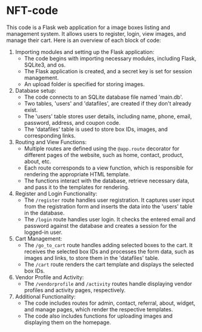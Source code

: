 # NFT-code
This code is a Flask web application for a image boxes listing and management system. It allows users to register, login, view images, and manage their cart. Here is an overview of each block of code:

1. Importing modules and setting up the Flask application:
   - The code begins with importing necessary modules, including Flask, SQLite3, and os.
   - The Flask application is created, and a secret key is set for session management.
   - An upload folder is specified for storing images.
2. Database setup:
   - The code connects to an SQLite database file named 'main.db'.
   - Two tables, 'users' and 'datafiles', are created if they don't already exist.
   - The 'users' table stores user details, including name, phone, email, password, address, and coupon code.
   - The 'datafiles' table is used to store box IDs, images, and corresponding links.
3. Routing and View Functions:
   - Multiple routes are defined using the `@app.route` decorator for different pages of the website, such as home, contact, product, about, etc.
   - Each route corresponds to a view function, which is responsible for rendering the appropriate HTML template.
   - The functions interact with the database, retrieve necessary data, and pass it to the templates for rendering.
4. Register and Login Functionality:
   - The `/register` route handles user registration. It captures user input from the registration form and inserts the data into the 'users' table in the database.
   - The `/login` route handles user login. It checks the entered email and password against the database and creates a session for the logged-in user.
5. Cart Management:
   - The `/go_to_cart` route handles adding selected boxes to the cart. It receives the selected box IDs and processes the form data, such as images and links, to store them in the 'datafiles' table.
   - The `/cart` route renders the cart template and displays the selected box IDs.
6. Vendor Profile and Activity:
   - The `/vendorprofile` and `/activity` routes handle displaying vendor profiles and activity pages, respectively.
7. Additional Functionality:
   - The code includes routes for admin, contact, referral, about, widget, and manage pages, which render the respective templates.
   - The code also includes functions for uploading images and displaying them on the homepage.
